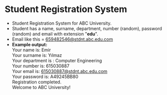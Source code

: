 # Student Registration System

* Student Registration System for ABC University.
* Student has a name, surname, department, number (random), password (random) and email with extension "<b>edu</b>".  
* Email like this = 659482546@stdnt.abc.edu.com
* <b>Example output:</b><br/>
Your name is: Emir<br/>
Your surname is: Yılmaz<br/>
Your department is : Computer Engineering<br/>
Your number is: 615030887<br/>
Your email is: 615030887@stdnt.abc.edu.com<br/>
Your password is: A49245BB80<br/>
Registration completed.<br/>
Welcome to ABC University!

